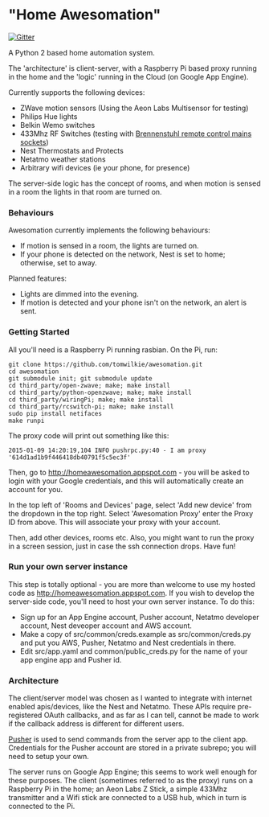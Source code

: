 # "Home Awesomation"

[![Gitter](https://badges.gitter.im/Join%20Chat.svg)](https://gitter.im/tomwilkie/awesomation?utm_source=badge&utm_medium=badge&utm_campaign=pr-badge&utm_content=badge)

A Python 2 based home automation system.

The 'architecture' is client-server, with a Raspberry Pi based proxy running in the home and the 'logic' running in the Cloud (on Google App Engine).

Currently supports the following devices:
* ZWave motion sensors (Using the Aeon Labs Multisensor for testing)
* Philips Hue lights
* Belkin Wemo switches
* 433Mhz RF Switches (testing with [Brennenstuhl remote control mains sockets](http://www.amazon.co.uk/dp/B003BIFLSY))
* Nest Thermostats and Protects
* Netatmo weather stations
* Arbitrary wifi devices (ie your phone, for presence)

The server-side logic has the concept of rooms, and when motion is sensed in a room the lights in that room are turned on.

### Behaviours

Awesomation currently implements the following behaviours:
* If motion is sensed in a room, the lights are turned on.
* If your phone is detected on the network, Nest is set to home; otherwise, set to away.

Planned features:
* Lights are dimmed into the evening.
* If motion is detected and your phone isn't on the network, an alert is sent.

### Getting Started

All you'll need is a Raspberry Pi running rasbian.  On the Pi, run:

    git clone https://github.com/tomwilkie/awesomation.git
    cd awesomation
    git submodule init; git submodule update
    cd third_party/open-zwave; make; make install
    cd third_party/python-openzwave; make; make install
    cd third_party/wiringPi; make; make install
    cd third_party/rcswitch-pi; make; make install
    sudo pip install netifaces
    make runpi

The proxy code will print out something like this:

    2015-01-09 14:20:19,104 INFO pushrpc.py:40 - I am proxy '614d1ad1b9f446418db40791f5c5ec3f'

Then, go to http://homeawesomation.appspot.com - you will be asked to login with your Google
credentials, and this will automatically create an account for you.

In the top left of 'Rooms and Devices' page, select 'Add new device' from the dropdown in the
top right.  Select 'Awesomation Proxy' enter the Proxy ID from above.  This will associate
your proxy with your account.

Then, add other devices, rooms etc.  Also, you might want to run the proxy in a screen
session, just in case the ssh connection drops.  Have fun!

### Run your own server instance

This step is totally optional - you are more than welcome to use my hosted code as http://homeawesomation.appspot.com. If you wish to develop the server-side code, you'll need to host your own server instance.  To do this:

* Sign up for an App Engine account, Pusher account, Netatmo developer account, Nest deveoper account and AWS account.
* Make a copy of src/common/creds.example as src/common/creds.py and put you AWS, Pusher, Netatmo and Nest credentials in there.
* Edit src/app.yaml and common/public_creds.py for the name of your app engine app and Pusher id.


### Architecture

The client/server model was chosen as I wanted to integrate with internet enabled apis/devices, like the Nest and Netatmo.  These APIs require pre-registered OAuth callbacks, and as far as I can tell, cannot be made to work if the callback address is different for different users.

[Pusher](https://pusher.com/) is used to send commands from the server app to the client app.  Credentials for the Pusher account are stored in a private subrepo; you will need to setup your own.

The server runs on Google App Engine; this seems to work well enough for these purposes.  The client (sometimes referred to as the proxy) runs on a Raspberry Pi in the home; an Aeon Labs Z Stick, a simple 433Mhz transmitter and a Wifi stick are connected to a USB hub, which in turn is connected to the Pi.

